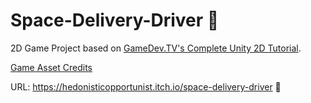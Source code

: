 # Space-Delivery-Driver 👾

2D Game Project based on [GameDev.TV's Complete Unity 2D Tutorial](https://www.gamedev.tv/courses/1394720). 

[Game Asset Credits](/Documentation/credits.md)

URL: https://hedonisticopportunist.itch.io/space-delivery-driver 👾
